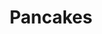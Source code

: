 ---
layout: recipe
title: Pancakes
description: Buttermilk pancakes. Serve with fruit, scrambled eggs, and bacon. Consider adding chocolate chips or blueberries; top with syrup, nutella, peanut butter, or whipped cream.
prep_time: 15 minutes
cook_time: 4 minutes
servings: 4
category: Breakfast
effort: low
duration: minutes

ingredients: |
  - 2 cups all-purpose flour
  - 2 teaspoons baking powder
  - 1 teaspoon baking soda
  - ½ teaspoon salt
  - 3 tablespoons sugar
  - 2 large eggs, lightly beaten
  - 3 cups buttermilk
  - 4 tablespoons unsalted butter, melted, plus ½ teaspoon for griddle

instructions: |
  1. Preheat griddle to 375°F.
  2. In a medium bowl, whisk together flour, baking powder, baking soda, salt, and sugar.
  3. Add eggs, buttermilk, and butter; whisk to combine. Batter should have small to medium lumps.
---